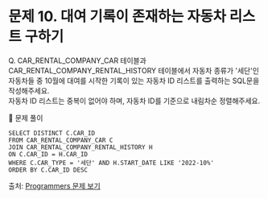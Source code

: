 # 문제 10. 대여 기록이 존재하는 자동차 리스트 구하기

Q. CAR_RENTAL_COMPANY_CAR 테이블과 CAR_RENTAL_COMPANY_RENTAL_HISTORY 테이블에서 자동차 종류가 '세단'인 자동차들 중 10월에 대여를 시작한 기록이 있는 자동차 ID 리스트를 출력하는 SQL문을 작성해주세요. <br>
자동차 ID 리스트는 중복이 없어야 하며, 자동차 ID를 기준으로 내림차순 정렬해주세요.

🔑 문제 풀이
```mysql
SELECT DISTINCT C.CAR_ID
FROM CAR_RENTAL_COMPANY_CAR C
JOIN CAR_RENTAL_COMPANY_RENTAL_HISTORY H
ON C.CAR_ID = H.CAR_ID 
WHERE C.CAR_TYPE = '세단' AND H.START_DATE LIKE '2022-10%'
ORDER BY C.CAR_ID DESC
```

출처: [Programmers 문제 보기](https://school.programmers.co.kr/learn/courses/30/lessons/157341)
